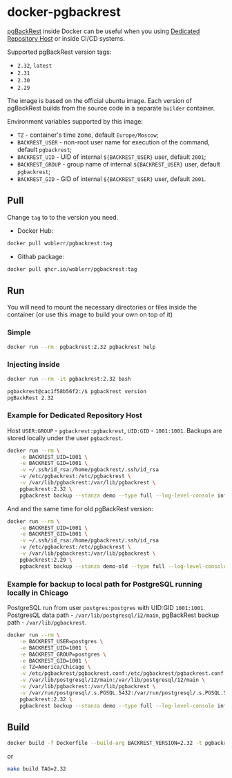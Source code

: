 # docker-pgbackrest

[pgBackRest](https://pgbackrest.org/) inside Docker can be useful when you using [Dedicated Repository Host](https://pgbackrest.org/user-guide.html#repo-host) or inside CI/CD systems.

Supported pgBackRest version tags:

* `2.32`, `latest`
* `2.31`
* `2.30`
* `2.29`

The image is based on the official ubuntu image. Each version of pgBackRest builds from the source code in a separate `builder` container.

Environment variables supported by this image:

* `TZ` - container's time zone, default `Europe/Moscow`;
* `BACKREST_USER` - non-root user name for execution of the command, default `pgbackrest`;
* `BACKREST_UID` - UID of internal `${BACKREST_USER}` user, default `2001`;
* `BACKREST_GROUP` - group name of internal `${BACKREST_USER}` user, default `pgbackrest`;
* `BACKREST_GID` - GID of internal `${BACKREST_USER}` user, default `2001`.

## Pull

Change `tag` to to the version you need.

* Docker Hub:

```bash
docker pull woblerr/pgbackrest:tag
```

* Githab package:

```bash
docker pull ghcr.io/woblerr/pgbackrest:tag
```

## Run

You will need to mount the necessary directories or files inside the container (or use this image to build your own on top of it)

### Simple

```bash
docker run --rm  pgbackrest:2.32 pgbackrest help
```

### Injecting inside

```bash
docker run --rm -it pgbackrest:2.32 bash

pgbackrest@cac1f58b56f2:/$ pgbackrest version
pgBackRest 2.32
```

### Example for Dedicated Repository Host

Host `USER:GROUP` - `pgbackrest:pgbackrest`, `UID:GID` - `1001:1001`. Backups are stored locally under the user `pgbackrest`.

```bash
docker run --rm \
    -e BACKREST_UID=1001 \
    -e BACKREST_GID=1001 \
    -v ~/.ssh/id_rsa:/home/pgbackrest/.ssh/id_rsa
    -v /etc/pgbackrest:/etc/pgbackrest \
    -v /var/lib/pgbackrest:/var/lib/pgbackrest \
    pgbackrest:2.32 \
    pgbackrest backup --stanza demo --type full --log-level-console info
```

And and the same time for old pgBackRest version:

```bash
docker run --rm \
    -e BACKREST_UID=1001 \
    -e BACKREST_GID=1001 \
    -v ~/.ssh/id_rsa:/home/pgbackrest/.ssh/id_rsa
    -v /etc/pgbackrest:/etc/pgbackrest \
    -v /var/lib/pgbackrest:/var/lib/pgbackrest \
    pgbackrest:2.29 \
    pgbackrest backup --stanza demo-old --type full --log-level-console info
```

### Example for backup to local path for PostgreSQL running locally in Chicago

PostgreSQL run from user `postgres:postgres` with UID:GID `1001:1001`. PostgresQL data path - `/var/lib/postgresql/12/main`, pgBackRest backup path - `/var/lib/pgbackrest`.

```bash
docker run --rm \
    -e BACKREST_USER=postgres \
    -e BACKREST_UID=1001 \
    -e BACKREST_GROUP=postgres \
    -e BACKREST_GID=1001 \
    -e TZ=America/Chicago \
    -v /etc/pgbackrest/pgbackrest.conf:/etc/pgbackrest/pgbackrest.conf \
    -v /var/lib/postgresql/12/main:/var/lib/postgresql/12/main \
    -v /var/lib/pgbackrest:/var/lib/pgbackrest \
    -v /var/run/postgresql/.s.PGSQL.5432:/var/run/postgresql/.s.PGSQL.5432 \
    pgbackrest:2.32 \
    pgbackrest backup --stanza demo --type full --log-level-console info
```

## Build

```bash
docker build -f Dockerfile --build-arg BACKREST_VERSION=2.32 -t pgbackrest:2.32 .
```

or

```bash
make build TAG=2.32
```
